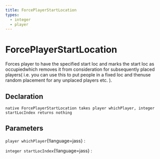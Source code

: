 ```yaml
---
title: ForcePlayerStartLocation
types:
  - integer
  - player
---
```


# ForcePlayerStartLocation
Forces player to have the specified start loc and marks the start loc as occupiedwhich removes it from consideration for subsequently placed players( i.e. you can use this to put people in a fixed loc and thenuse random placement for any unplaced players etc. ).

## Declaration

```jass
native ForcePlayerStartLocation takes player whichPlayer, integer startLocIndex returns nothing 
```

## Parameters
`player whichPlayer`{!language=jass}
: 

`integer startLocIndex`{!language=jass}
: 
